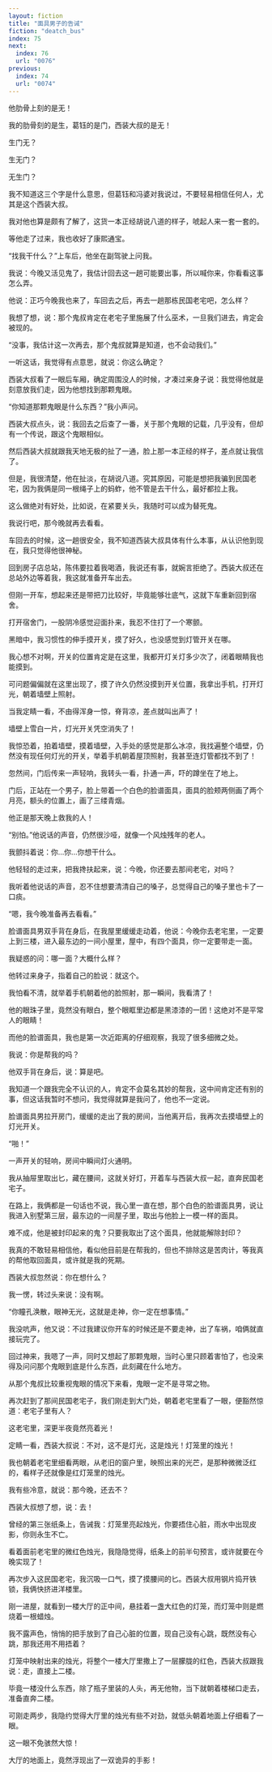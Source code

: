 ```yaml
---
layout: fiction
title: "面具男子的告诫"
fiction: "deatch_bus"
index: 75
next:
  index: 76
  url: "0076"
previous:
  index: 74
  url: "0074"
---
```

他肋骨上刻的是无！

我的肋骨刻的是生，葛钰的是门，西装大叔的是无！

生门无？

生无门？

无生门？

我不知道这三个字是什么意思，但葛钰和冯婆对我说过，不要轻易相信任何人，尤其是这个西装大叔。

我对他也算是颇有了解了，这货一本正经胡说八道的样子，唬起人来一套一套的。

等他走了过来，我也收好了康熙通宝。

“找我干什么？”上车后，他坐在副驾驶上问我。

我说：今晚又活见鬼了，我估计回去这一趟可能要出事，所以喊你来，你看看这事怎么弄。

他说：正巧今晚我也来了，车回去之后，再去一趟那栋民国老宅吧，怎么样？

我想了想，说：那个鬼叔肯定在老宅子里施展了什么巫术，一旦我们进去，肯定会被现的。

“没事，我估计这一次再去，那个鬼叔就算是知道，也不会动我们。”

一听这话，我觉得有点意思，就说：你这么确定？

西装大叔看了一眼后车厢，确定周围没人的时候，才凑过来身子说：我觉得他就是刻意放我们走，因为他想找到那颗鬼眼。

“你知道那颗鬼眼是什么东西？”我小声问。

西装大叔点头，说：我回去之后查了一番，关于那个鬼眼的记载，几乎没有，但却有一个传说，跟这个鬼眼相似。

然后西装大叔就跟我天地无极的扯了一通，脸上那一本正经的样子，差点就让我信了。

但是，我很清楚，他在扯淡，在胡说八道。究其原因，可能是想把我骗到民国老宅，因为我俩是同一根绳子上的蚂蚱，他不管是去干什么，最好都拉上我。

这么做绝对有好处，比如说，在紧要关头，我随时可以成为替死鬼。

我说行吧，那今晚就再去看看。

车回去的时候，这一趟很安全，我不知道西装大叔具体有什么本事，从认识他到现在，我只觉得他很神秘。

回到房子店总站，陈伟要拉着我喝酒，我说还有事，就婉言拒绝了。西装大叔还在总站外边等着我，我这就准备开车出去。

但刚一开车，想起来还是带把刀比较好，毕竟能够壮底气，这就下车重新回到宿舍。

打开宿舍门，一股阴冷感觉迎面扑来，我忍不住打了一个寒颤。

黑暗中，我习惯性的伸手摸开关，摸了好久，也没感觉到灯管开关在哪。

我心想不对啊，开关的位置肯定是在这里，我都开灯关灯多少次了，闭着眼睛我也能摸到。

可问题偏偏就在这里出现了，摸了许久仍然没摸到开关位置，我拿出手机，打开灯光，朝着墙壁上照射。

当我定睛一看，不由得浑身一惊，脊背凉，差点就叫出声了！

墙壁上雪白一片，灯光开关凭空消失了！

我惊恐着，拍着墙壁，摸着墙壁，入手处的感觉是那么冰凉，我找遍整个墙壁，仍然没有现任何灯光的开关，举着手机朝着屋顶照射，我甚至连灯管都找不到了！

忽然间，门后传来一声轻响，我转头一看，扑通一声，吓的蹲坐在了地上。

门后，正站在一个男子，脸上带着一个白色的脸谱面具，面具的脸颊两侧画了两个月亮，额头的位置上，画了三缕青烟。

他正是那天晚上救我的人！

“别怕。”他说话的声音，仍然很沙哑，就像一个风烛残年的老人。

我颤抖着说：你...你...你想干什么。

他轻轻的走过来，把我搀扶起来，说：今晚，你还要去那间老宅，对吗？

我听着他说话的声音，忍不住想要清清自己的嗓子，总觉得自己的嗓子里也卡了一口痰。

“嗯，我今晚准备再去看看。”

脸谱面具男双手背在身后，在我屋里缓缓走动着，他说：今晚你去老宅里，一定要上到三楼，进入最东边的一间小屋里，屋中，有四个面具，你一定要带走一面。

我疑惑的问：哪一面？大概什么样？

他转过来身子，指着自己的脸说：就这个。

我怕看不清，就举着手机朝着他的脸照射，那一瞬间，我看清了！

他的眼珠子里，竟然没有眼白，整个眼眶里边都是黑漆漆的一团！这绝对不是平常人的眼睛！

而他的脸谱面具，我也是第一次近距离的仔细观察，我现了很多细微之处。

我说：你是帮我的吗？

他双手背在身后，说：算是吧。

我知道一个跟我完全不认识的人，肯定不会莫名其妙的帮我，这中间肯定还有别的事，但这话我暂时不想问，我觉得就算是我问了，他也不一定说。

脸谱面具男拉开房门，缓缓的走出了我的房间，当他离开后，我再次去摸墙壁上的灯光开关。

“啪！”

一声开关的轻响，房间中瞬间灯火通明。

我从抽屉里取出匕，藏在腰间，这就关好灯，开着车与西装大叔一起，直奔民国老宅子。

在路上，我俩都是一句话也不说，我心里一直在想，那个白色的脸谱面具男，说让我进入别墅第三层，最东边的一间屋子里，取出与他脸上一模一样的面具。

难不成，他是被封印起来的鬼？只要我取出了这个面具，他就能解除封印？

我真的不敢轻易相信他，看似他目前是在帮我的，但也不排除这是苦肉计，等我真的帮他取回面具，或许就是我的死期。

西装大叔忽然说：你在想什么？

我一愣，转过头来说：没有啊。

“你瞳孔涣散，眼神无光，这就是走神，你一定在想事情。”

我没吭声，他又说：不过我建议你开车的时候还是不要走神，出了车祸，咱俩就直接玩完了。

回过神来，我嗯了一声，同时又想起了那颗鬼眼，当时心里只顾着害怕了，也没来得及问问那个鬼眼到底是什么东西，此刻藏在什么地方。

从那个鬼叔比较重视鬼眼的情况下来看，鬼眼一定不是寻常之物。

再次赶到了那间民国老宅子，我们刚走到大门处，朝着老宅里看了一眼，便豁然惊道：老宅子里有人？

这老宅里，深更半夜竟然亮着光！

定睛一看，西装大叔说：不对，这不是灯光，这是烛光！灯笼里的烛光！

我也朝着老宅里细看两眼，从老旧的窗户里，映照出来的光芒，是那种微微泛红的，看样子还就像是红灯笼里的烛光。

我有些冷意，就说：那今晚，还去不？

西装大叔想了想，说：去！

曾经的第三张纸条上，告诫我：灯笼里亮起烛光，你要捂住心脏，雨水中出现皮影，你则永生不亡。

看着面前老宅里的微红色烛光，我隐隐觉得，纸条上的前半句预言，或许就要在今晚实现了！

再次步入这民国老宅，我沉吸一口气，摸了摸腰间的匕。西装大叔用钢片捣开铁锁，我俩快挤进洋楼里。

刚一进屋，就看到一楼大厅的正中间，悬挂着一盏大红色的灯笼，而灯笼中则是燃烧着一根蜡烛。

我不露声色，悄悄的把手放到了自己心脏的位置，现自己没有心跳，既然没有心跳，那我还用不用捂着？

灯笼中映射出来的烛光，将整个一楼大厅里撒上了一层朦胧的红色，西装大叔跟我说：走，直接上二楼。

毕竟一楼没什么东西，除了瓶子里装的人头，再无他物，当下就朝着楼梯口走去，准备直奔二楼。

可刚走两步，我隐约觉得大厅里的烛光有些不对劲，就低头朝着地面上仔细看了一眼。

这一眼不免骇然大惊！

大厅的地面上，竟然浮现出了一双诡异的手影！